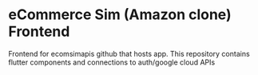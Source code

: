 # eCommerce Sim (Amazon clone) Frontend

Frontend for ecomsimapis github that hosts app. This repository contains flutter components and connections to auth/google cloud APIs
